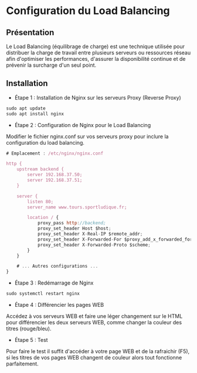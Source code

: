 # **Configuration du Load Balancing**

## **Présentation**
Le Load Balancing (équilibrage de charge) est une technique utilisée pour distribuer la charge de travail entre plusieurs serveurs ou ressources réseau afin d'optimiser les performances, d'assurer la disponibilité continue et de prévenir la surcharge d'un seul point.

## **Installation**

- Étape 1 : Installation de Nginx sur les serveurs Proxy (Reverse Proxy)

```js
sudo apt update
sudo apt install nginx
```

- Étape 2 : Configuration de Nginx pour le Load Balancing

Modifier le fichier nginx.conf sur vos serveurs proxy pour inclure la configuration du load balancing.

```js
# Emplacement : /etc/nginx/nginx.conf

http {
    upstream backend {
        server 192.168.37.50;
        server 192.168.37.51;
    }

    server {
        listen 80;
        server_name www.tours.sportludique.fr;

        location / {
            proxy_pass http://backend;
            proxy_set_header Host $host;
            proxy_set_header X-Real-IP $remote_addr;
            proxy_set_header X-Forwarded-For $proxy_add_x_forwarded_for;
            proxy_set_header X-Forwarded-Proto $scheme;
        }
    }

    # ... Autres configurations ...
}
```

- Étape 3 : Redémarrage de Nginx

```js
sudo systemctl restart nginx
```

- Étape 4 : Différencier les pages WEB

Accédez à vos serveurs WEB et faire une léger changement sur le HTML pour différencier les deux serveurs WEB, comme changer la couleur des titres (rouge/bleu).

- Étape 5 : Test

Pour faire le test il suffit d'accéder à votre page WEB et de la rafraichir (F5), si les titres de vos pages WEB changent de couleur alors tout fonctionne parfaitement.